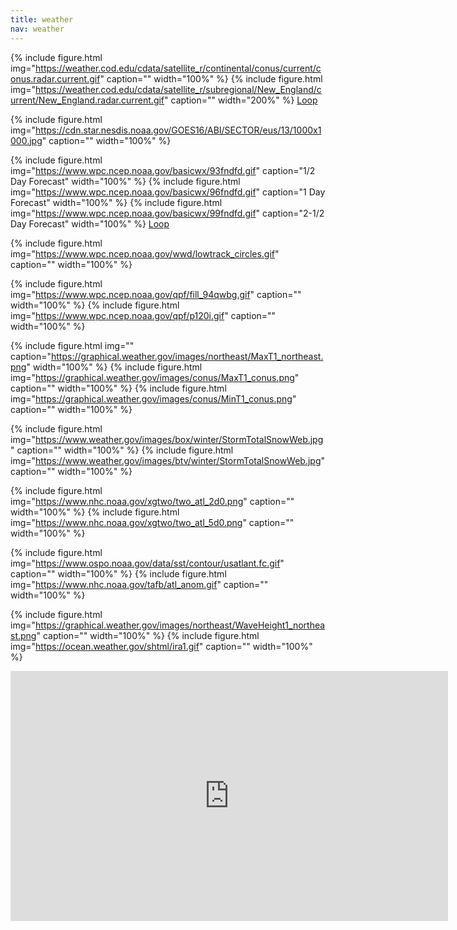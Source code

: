 ```yaml
---
title: weather
nav: weather
---
```


<!---Radar--->
{% include figure.html img="https://weather.cod.edu/cdata/satellite_r/continental/conus/current/conus.radar.current.gif" caption="" width="100%" %}
{% include figure.html img="https://weather.cod.edu/cdata/satellite_r/subregional/New_England/current/New_England.radar.current.gif" caption="" width="200%" %}
[Loop](https://weather.cod.edu/satrad/?parms=subregional-New_England-comp_radar-48-0-100-1&checked=map&colorbar=undefined)


{% include figure.html img="https://cdn.star.nesdis.noaa.gov/GOES16/ABI/SECTOR/eus/13/1000x1000.jpg" caption="" width="100%" %}


<!---Forecast--->
{% include figure.html img="https://www.wpc.ncep.noaa.gov/basicwx/93fndfd.gif" caption="1/2 Day Forecast" width="100%" %}
{% include figure.html img="https://www.wpc.ncep.noaa.gov/basicwx/96fndfd.gif" caption="1 Day Forecast" width="100%" %}
{% include figure.html img="https://www.wpc.ncep.noaa.gov/basicwx/99fndfd.gif" caption="2-1/2 Day Forecast" width="100%" %}
[Loop](https://www.wpc.ncep.noaa.gov/basicwx/bwxloop_ndfd.html)



{% include figure.html img="https://www.wpc.ncep.noaa.gov/wwd/lowtrack_circles.gif" caption="" width="100%" %}


<!---Rain--->
{% include figure.html img="https://www.wpc.ncep.noaa.gov/qpf/fill_94qwbg.gif" caption="" width="100%" %}
{% include figure.html img="https://www.wpc.ncep.noaa.gov/qpf/p120i.gif" caption="" width="100%" %}

<!---Temnperature--->
{% include figure.html img="" caption="https://graphical.weather.gov/images/northeast/MaxT1_northeast.png" width="100%" %}
{% include figure.html img="https://graphical.weather.gov/images/conus/MaxT1_conus.png" caption="" width="100%" %}
{% include figure.html img="https://graphical.weather.gov/images/conus/MinT1_conus.png" caption="" width="100%" %}

<!---Snow--->
{% include figure.html img="https://www.weather.gov/images/box/winter/StormTotalSnowWeb.jpg" caption="" width="100%" %}
{% include figure.html img="https://www.weather.gov/images/btv/winter/StormTotalSnowWeb.jpg" caption="" width="100%" %}

<!---Tropical--->
{% include figure.html img="https://www.nhc.noaa.gov/xgtwo/two_atl_2d0.png" caption="" width="100%" %}
{% include figure.html img="https://www.nhc.noaa.gov/xgtwo/two_atl_5d0.png" caption="" width="100%" %}

{% include figure.html img="https://www.ospo.noaa.gov/data/sst/contour/usatlant.fc.gif" caption="" width="100%" %}
{% include figure.html img="https://www.nhc.noaa.gov/tafb/atl_anom.gif" caption="" width="100%" %}

<!---Wave--->
{% include figure.html img="https://graphical.weather.gov/images/northeast/WaveHeight1_northeast.png" caption="" width="100%" %}
{% include figure.html img="https://ocean.weather.gov/shtml/ira1.gif" caption="" width="100%" %}





<center><iframe width="700" height="400"
        src="https://embed.windy.com/embed2.html?lat=42.280&lon=-71.128&detailLat=42.280&detailLon=-71.128&width=650&height=450&zoom=5&level=surface&overlay=temp&product=ecmwf&menu=&message=&marker=&calendar=now&pressure=&type=map&location=coordinates&detail=&metricWind=default&metricTemp=default&radarRange=-1"
        frameborder="0"></iframe> </center>
